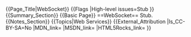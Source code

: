 {{Page_Title|WebSocket}}
{{Flags
|High-level issues=Stub
}}
{{Summary_Section}}
{{Basic Page}}
==WebSocket==
Stub.
{{Notes_Section}}
{{Topics|Web Services}}
{{External_Attribution
|Is_CC-BY-SA=No
|MDN_link=
|MSDN_link=
|HTML5Rocks_link=
}}